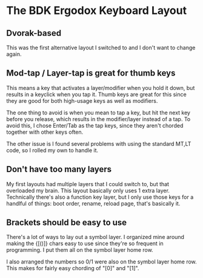 # The BDK Ergodox Keyboard Layout

## Dvorak-based

This was the first alternative layout I switched to and I don't want to change
again.

## Mod-tap / Layer-tap is great for thumb keys

This means a key that activates a layer/modifier when you hold it down, but
results in a keyclick when you tap it.  Thumb keys are great for this since
they are good for both high-usage keys as well as modifiers.

The one thing to avoid is when you mean to tap a key, but hit the next key
before you release, which results in the modifier/layer instead of a tap.  To
avoid this, I chose Enter/Tab as the tap keys, since they aren't chorded
together with other keys often.

The other issue is I found several problems with using the standard MT,LT code,
so I rolled my own to handle it.

## Don't have too many layers

My first layouts had multiple layers that I could switch to, but that
overloaded my brain.  This layout basically only uses 1 extra layer.
Technically there's also a function key layer, but I only use those keys for
a handlful of things: boot order, rename, reload page, that's basically it.

## Brackets should be easy to use

There's a lot of ways to lay out a symbol layer.  I organized mine around
making the {[()]} chars easy to use since they're so frequent in programming.
I put them all on the symbol layer home row.

I also arranged the numbers so 0/1 were also on the symbol layer home row.
This makes for fairly easy chording of "[0]" and "[1]".
